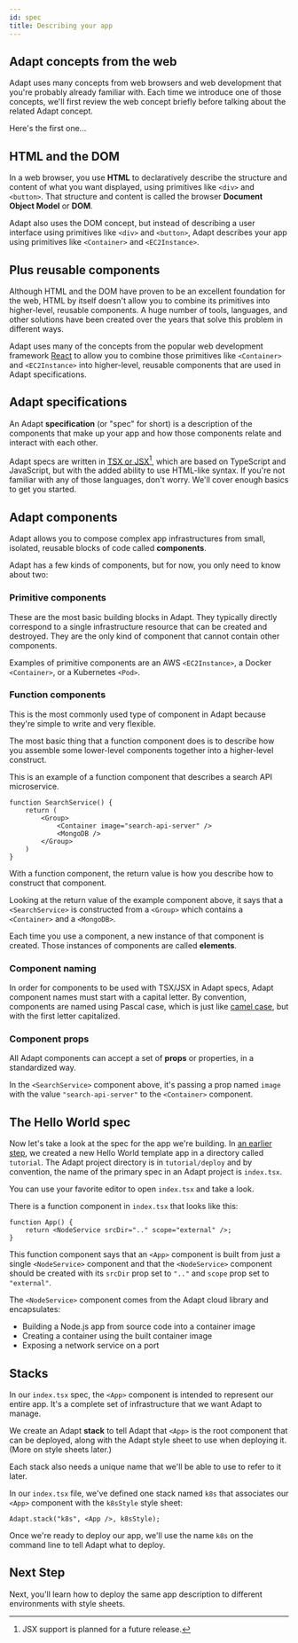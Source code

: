 ```yaml
---
id: spec
title: Describing your app
---
```

<!-- DOCTOC SKIP -->


## Adapt concepts from the web

Adapt uses many concepts from web browsers and web development that you're probably already familiar with.
Each time we introduce one of those concepts, we'll first review the web concept briefly before talking about the related Adapt concept.

Here's the first one...

## HTML and the DOM

In a web browser, you use **HTML** to declaratively describe the structure and content of what you want displayed, using primitives like `<div>` and `<button>`.
That structure and content is called the browser **Document Object Model** or **DOM**.

Adapt also uses the DOM concept, but instead of describing a user interface using primitives like `<div>` and `<button>`, Adapt describes your app using primitives like `<Container>` and `<EC2Instance>`.

## Plus reusable components

Although HTML and the DOM have proven to be an excellent foundation for the web, HTML by itself doesn't allow you to combine its primitives into higher-level, reusable components.
A huge number of tools, languages, and other solutions have been created over the years that solve this problem in different ways.

Adapt uses many of the concepts from the popular web development framework [React](https://reactjs.org) to allow you to combine those primitives like `<Container>` and `<EC2Instance>` into higher-level, reusable components that are used in Adapt specifications.

## Adapt specifications

An Adapt **specification** (or "spec" for short) is a description of the components that make up your app and how those components relate and interact with each other.

Adapt specs are written in [TSX or JSX](https://reactjs.org/docs/introducing-jsx.html)[^1], which are based on TypeScript and JavaScript, but with the added ability to use HTML-like syntax.
If you're not familiar with any of those languages, don't worry.
We'll cover enough basics to get you started.

[^1]: JSX support is planned for a future release.

## Adapt components

Adapt allows you to compose complex app infrastructures from small, isolated, reusable blocks of code called **components**.

Adapt has a few kinds of components, but for now, you only need to know about two:

### Primitive components

These are the most basic building blocks in Adapt.
They typically directly correspond to a single infrastructure resource that can be created and destroyed.
They are the only kind of component that cannot contain other components.

Examples of primitive components are an AWS `<EC2Instance>`, a Docker `<Container>`, or a Kubernetes `<Pod>`.

### Function components

This is the most commonly used type of component in Adapt because they're simple to write and very flexible.

The most basic thing that a function component does is to describe how you assemble some lower-level components together into a higher-level construct.

This is an example of a function component that describes a search API microservice.
```tsx
function SearchService() {
    return (
        <Group>
            <Container image="search-api-server" />
            <MongoDB />
        </Group>
    )
}
```
With a function component, the return value is how you describe how to construct that component.

Looking at the return value of the example component above, it says that a `<SearchService>` is constructed from a `<Group>` which contains a `<Container>` and a `<MongoDB>`.

Each time you use a component, a new instance of that component is created.
Those instances of components are called **elements**.

### Component naming

In order for components to be used with TSX/JSX in Adapt specs, Adapt component names must start with a capital letter.
By convention, components are named using Pascal case, which is just like [camel case](https://en.wikipedia.org/wiki/Camel_case), but with the first letter capitalized.

### Component props

All Adapt components can accept a set of **props** or properties, in a standardized way.

In the `<SearchService>` component above, it's passing a prop named `image` with the value `"search-api-server"` to the `<Container>` component.

## The Hello World spec

Now let's take a look at the spec for the app we're building.
In [an earlier step](project), we created a new Hello World template app in a directory called `tutorial`.
The Adapt project directory is in `tutorial/deploy` and by convention, the name of the primary spec in an Adapt project is `index.tsx`.

You can use your favorite editor to open `index.tsx` and take a look.

There is a function component in `index.tsx` that looks like this:
```tsx
function App() {
    return <NodeService srcDir=".." scope="external" />;
}
```
This function component says that an `<App>` component is built from just a single `<NodeService>` component and that the `<NodeService>` component should be created with its `srcDir` prop set to `".."` and `scope` prop set to `"external"`.

The `<NodeService>` component comes from the Adapt cloud library and encapsulates:
- Building a Node.js app from source code into a container image
- Creating a container using the built container image
- Exposing a network service on a port

## Stacks

In our `index.tsx` spec, the `<App>` component is intended to represent our entire app.
It's a complete set of infrastructure that we want Adapt to manage.

We create an Adapt **stack** to tell Adapt that `<App>` is the root component that can be deployed, along with the Adapt style sheet to use when deploying it.
(More on style sheets later.)

Each stack also needs a unique name that we'll be able to use to refer to it later.

In our `index.tsx` file, we've defined one stack named `k8s` that associates our `<App>` component with the `k8sStyle` style sheet:
```tsx
Adapt.stack("k8s", <App />, k8sStyle);
```

Once we're ready to deploy our app, we'll use the name `k8s` on the command line to tell Adapt what to deploy.

## Next Step

Next, you'll learn how to deploy the same app description to different environments with style sheets.


